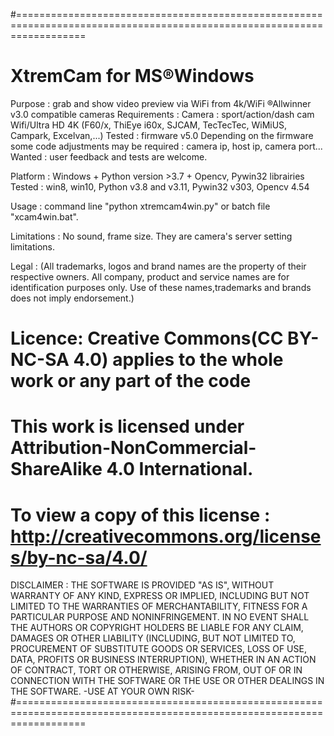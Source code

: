 #========================================================================================================================
#         XtremCam for MS®Windows

Purpose : grab and show video preview via WiFi from 4k/WiFi ®Allwinner v3.0 compatible cameras
Requirements : 
  Camera :    sport/action/dash cam Wifi/Ultra HD 4K (F60/x, ThiEye i60x, SJCAM, TecTecTec, WiMiUS, Campark, Excelvan,...)
              Tested : firmware v5.0
              Depending on the firmware some code adjustments may be required : camera ip, host ip, camera port...
              Wanted : user feedback and tests are welcome.
              
  Platform :  Windows + Python version >3.7 + Opencv, Pywin32 librairies
              Tested : win8, win10, Python v3.8 and v3.11, Pywin32 v303, Opencv 4.54
  
  Usage :     command line "python xtremcam4win.py" or batch file "xcam4win.bat".
  
  Limitations : No sound, frame size. They are camera's server setting limitations.
  
  Legal :
  (All trademarks, logos and brand names are the property of their respective owners.
  All company, product and service names are for identification purposes only.
  Use of these names,trademarks and brands does not imply endorsement.)
  
# Licence:     Creative Commons(CC BY-NC-SA 4.0) applies to the whole work or any part of the code
#              This work is licensed under Attribution-NonCommercial-ShareAlike 4.0 International.
#              To view a copy of this license : http://creativecommons.org/licenses/by-nc-sa/4.0/

DISCLAIMER :
THE SOFTWARE IS PROVIDED "AS IS", WITHOUT WARRANTY OF ANY KIND, EXPRESS OR IMPLIED, INCLUDING BUT NOT LIMITED
TO THE WARRANTIES OF MERCHANTABILITY, FITNESS FOR A PARTICULAR PURPOSE AND NONINFRINGEMENT.
IN NO EVENT SHALL THE AUTHORS OR COPYRIGHT HOLDERS BE LIABLE FOR ANY CLAIM, DAMAGES OR OTHER LIABILITY
(INCLUDING, BUT NOT LIMITED TO, PROCUREMENT OF SUBSTITUTE GOODS OR SERVICES, LOSS OF USE, DATA, PROFITS OR
BUSINESS INTERRUPTION), WHETHER IN AN ACTION OF CONTRACT, TORT OR OTHERWISE, ARISING FROM, OUT OF OR IN CONNECTION
WITH THE SOFTWARE OR THE USE OR OTHER DEALINGS IN THE SOFTWARE.
-USE AT YOUR OWN RISK-
#========================================================================================================================

